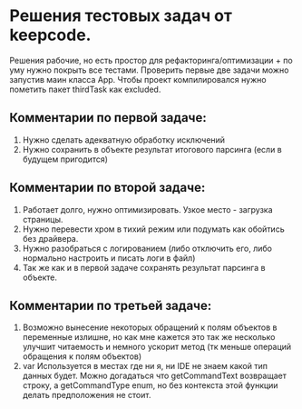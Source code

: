 # Решения тестовых задач от keepcode.

Решения рабочие, но есть простор для рефакторинга/оптимизации + по уму нужно покрыть все тестами. Проверить первые две задачи можно запустив маин класса App. Чтобы проект компилировался нужно пометить пакет thirdTask как excluded.

## Комментарии по первой задаче:
1. Нужно сделать адекватную обработку исключений
2. Нужно сохранить в объекте результат итогового парсинга (если в будущем пригодится)

## Комментарии по второй задаче:
1. Работает долго, нужно оптимизировать. Узкое место - загрузка страницы.
2. Нужно перевести хром в тихий режим или подумать как обойтись без драйвера.
3. Нужно разобраться с логированием (либо отключить его, либо нормально настроить и писать логи в файл)
4. Так же как и в первой задаче сохранять результат парсинга в объекте.

## Комментарии по третьей задаче:
1. Возможно вынесение некоторых обращений к полям объектов в переменные излишне, но как мне кажется это так же несколько улучшит читаемость и немного ускорит метод (тк меньше операций обращения к полям объектов)
2. var Используется в местах где ни я, ни IDE не знаем какой тип данных будет. Можно догадаться что getCommandText возвращает строку, а getCommandType enum, но без контекста этой функции делать предположения не стоит.